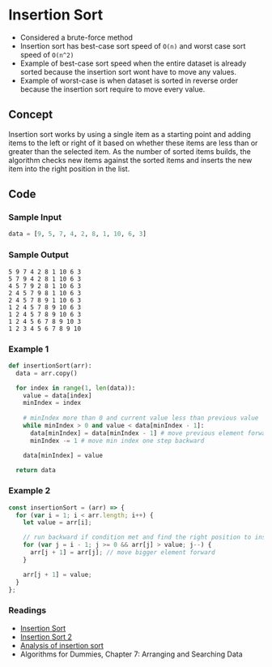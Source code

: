 # Insertion Sort

- Considered a brute-force method
- Insertion sort has best-case sort speed of `O(n)` and worst case sort speed of `O(n^2)`
- Example of best-case sort speed when the entire dataset is already sorted because the insertion sort wont have to move any values.
- Example of worst-case is when dataset is sorted in reverse order because the insertion sort require to move every value.

## Concept

Insertion sort works by using a single item as a starting point and adding items to the left or right of it based on whether these items are less than or greater than the selected item. As the number of sorted items builds, the algorithm checks new items against the sorted items and inserts the new item into the right position in the list.

## Code

### Sample Input

```py
data = [9, 5, 7, 4, 2, 8, 1, 10, 6, 3]
```

### Sample Output

```
5 9 7 4 2 8 1 10 6 3
5 7 9 4 2 8 1 10 6 3
4 5 7 9 2 8 1 10 6 3
2 4 5 7 9 8 1 10 6 3
2 4 5 7 8 9 1 10 6 3
1 2 4 5 7 8 9 10 6 3
1 2 4 5 7 8 9 10 6 3
1 2 4 5 6 7 8 9 10 3
1 2 3 4 5 6 7 8 9 10
```

### Example 1

```py
def insertionSort(arr):
  data = arr.copy()

  for index in range(1, len(data)):
    value = data[index]
    minIndex = index
    
    # minIndex more than 0 and current value less than previous value
    while minIndex > 0 and value < data[minIndex - 1]:
      data[minIndex] = data[minIndex - 1] # move previous element forward
      minIndex -= 1 # move min index one step backward

    data[minIndex] = value

  return data
```

### Example 2

```js
const insertionSort = (arr) => {
  for (var i = 1; i < arr.length; i++) {
    let value = arr[i];

    // run backward if condition met and find the right position to insert
    for (var j = i - 1; j >= 0 && arr[j] > value; j--) {
      arr[j + 1] = arr[j]; // move bigger element forward
    }

    arr[j + 1] = value;
  }
};
```

### Readings

- [Insertion Sort](https://www.geeksforgeeks.org/insertion-sort/)
- [Insertion Sort 2](https://www.hackerrank.com/challenges/insertionsort2/problem?isFullScreen=true)
- [Analysis of insertion sort](https://www.khanacademy.org/computing/computer-science/algorithms/insertion-sort/a/analysis-of-insertion-sort)
- Algorithms for Dummies, Chapter 7: Arranging and Searching Data
